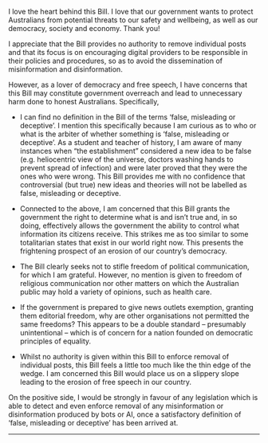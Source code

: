 I love the heart behind this Bill. I love that our government wants to protect Australians from
potential threats to our safety and wellbeing, as well as our democracy, society and economy. Thank
you!

I appreciate that the Bill provides no authority to remove individual posts and that its focus is on
encouraging digital providers to be responsible in their policies and procedures, so as to avoid the
dissemination of misinformation and disinformation.

However, as a lover of democracy and free speech, I have concerns that this Bill may constitute
government overreach and lead to unnecessary harm done to honest Australians. Specifically,

  - I can find no definition in the Bill of the terms ‘false, misleading or deceptive’. I mention this
specifically because I am curious as to who or what is the arbiter of whether something is
‘false, misleading or deceptive’. As a student and teacher of history, I am aware of many
instances when “the establishment” considered a new idea to be false (e.g. heliocentric view
of the universe, doctors washing hands to prevent spread of infection) and were later proved
that they were the ones who were wrong. This Bill provides me with no confidence that
controversial (but true) new ideas and theories will not be labelled as false, misleading or
deceptive.

  - Connected to the above, I am concerned that this Bill grants the government the right to
determine what is and isn’t true and, in so doing, effectively allows the government the
ability to control what information its citizens receive. This strikes me as too similar to some
totalitarian states that exist in our world right now. This presents the frightening prospect of
an erosion of our country’s democracy.

  - The Bill clearly seeks not to stifle freedom of political communication, for which I am
grateful. However, no mention is given to freedom of religious communication nor other
matters on which the Australian public may hold a variety of opinions, such as health care.

  - If the government is prepared to give news outlets exemption, granting them editorial
freedom, why are other organisations not permitted the same freedoms? This appears to be
a double standard – presumably unintentional – which is of concern for a nation founded on
democratic principles of equality.

  - Whilst no authority is given within this Bill to enforce removal of individual posts, this Bill
feels a little too much like the thin edge of the wedge. I am concerned this Bill would place us
on a slippery slope leading to the erosion of free speech in our country.

On the positive side, I would be strongly in favour of any legislation which is able to detect and even
enforce removal of any misinformation or disinformation produced by bots or AI, once a satisfactory
definition of ‘false, misleading or deceptive’ has been arrived at.


-----

